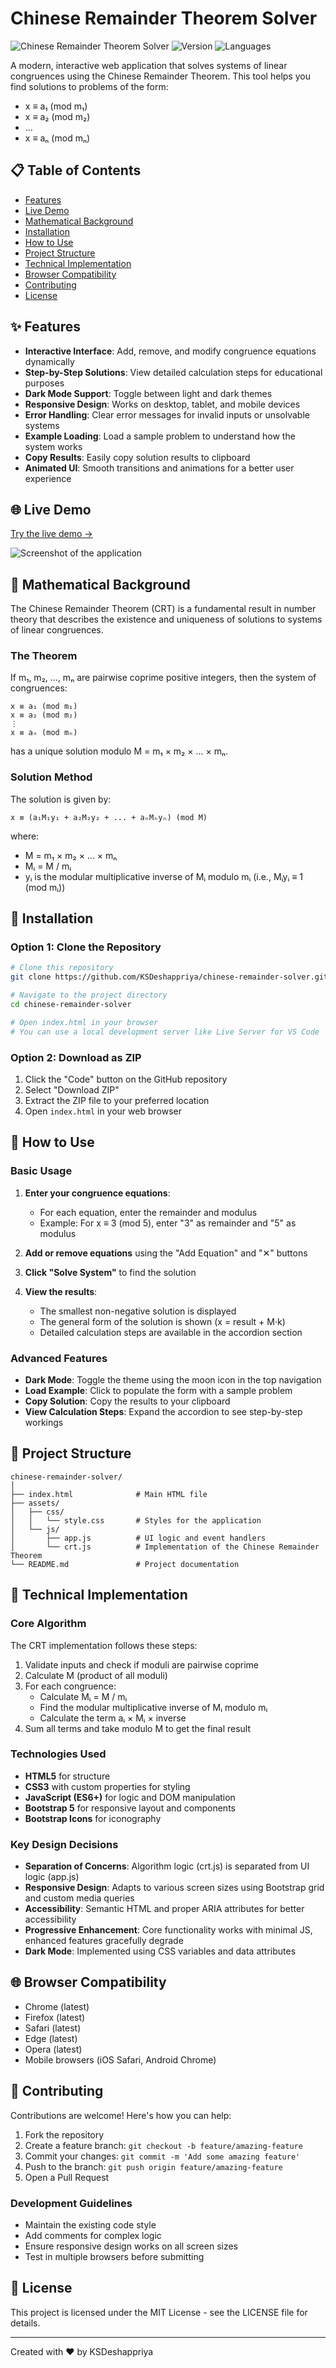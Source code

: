 # Chinese Remainder Theorem Solver

![Chinese Remainder Theorem Solver](https://img.shields.io/badge/Math-CRT%20Solver-3a86ff)
![Version](https://img.shields.io/badge/version-1.0.0-blue)
![Languages](https://img.shields.io/badge/languages-HTML%20%7C%20CSS%20%7C%20JavaScript-yellow)

A modern, interactive web application that solves systems of linear congruences using the Chinese Remainder Theorem. This tool helps you find solutions to problems of the form:

- x ≡ a₁ (mod m₁)
- x ≡ a₂ (mod m₂)
- ...
- x ≡ aₙ (mod mₙ)

## 📋 Table of Contents

- [Features](#-features)
- [Live Demo](#-live-demo)
- [Mathematical Background](#-mathematical-background)
- [Installation](#-installation)
- [How to Use](#-how-to-use)
- [Project Structure](#-project-structure)
- [Technical Implementation](#-technical-implementation)
- [Browser Compatibility](#-browser-compatibility)
- [Contributing](#-contributing)
- [License](#-license)

## ✨ Features

- **Interactive Interface**: Add, remove, and modify congruence equations dynamically
- **Step-by-Step Solutions**: View detailed calculation steps for educational purposes
- **Dark Mode Support**: Toggle between light and dark themes
- **Responsive Design**: Works on desktop, tablet, and mobile devices
- **Error Handling**: Clear error messages for invalid inputs or unsolvable systems
- **Example Loading**: Load a sample problem to understand how the system works
- **Copy Results**: Easily copy solution results to clipboard
- **Animated UI**: Smooth transitions and animations for a better user experience

## 🌐 Live Demo

[Try the live demo →](https://KSDeshappriya.github.io/chinese-remainder-solver)

![Screenshot of the application](demo.png)

## 📐 Mathematical Background

The Chinese Remainder Theorem (CRT) is a fundamental result in number theory that describes the existence and uniqueness of solutions to systems of linear congruences.

### The Theorem

If m₁, m₂, ..., mₙ are pairwise coprime positive integers, then the system of congruences:

```
x ≡ a₁ (mod m₁)
x ≡ a₂ (mod m₂)
⋮
x ≡ aₙ (mod mₙ)
```

has a unique solution modulo M = m₁ × m₂ × ... × mₙ.

### Solution Method

The solution is given by:

```
x ≡ (a₁M₁y₁ + a₂M₂y₂ + ... + aₙMₙyₙ) (mod M)
```

where:
- M = m₁ × m₂ × ... × mₙ
- Mᵢ = M / mᵢ
- yᵢ is the modular multiplicative inverse of Mᵢ modulo mᵢ (i.e., Mᵢyᵢ ≡ 1 (mod mᵢ))

## 🚀 Installation

### Option 1: Clone the Repository

```bash
# Clone this repository
git clone https://github.com/KSDeshappriya/chinese-remainder-solver.git

# Navigate to the project directory
cd chinese-remainder-solver

# Open index.html in your browser
# You can use a local development server like Live Server for VS Code
```

### Option 2: Download as ZIP

1. Click the "Code" button on the GitHub repository
2. Select "Download ZIP"
3. Extract the ZIP file to your preferred location
4. Open `index.html` in your web browser

## 📝 How to Use

### Basic Usage

1. **Enter your congruence equations**:
   - For each equation, enter the remainder and modulus
   - Example: For x ≡ 3 (mod 5), enter "3" as remainder and "5" as modulus

2. **Add or remove equations** using the "Add Equation" and "✕" buttons

3. **Click "Solve System"** to find the solution

4. **View the results**:
   - The smallest non-negative solution is displayed
   - The general form of the solution is shown (x = result + M·k)
   - Detailed calculation steps are available in the accordion section

### Advanced Features

- **Dark Mode**: Toggle the theme using the moon icon in the top navigation
- **Load Example**: Click to populate the form with a sample problem
- **Copy Solution**: Copy the results to your clipboard
- **View Calculation Steps**: Expand the accordion to see step-by-step workings

## 📂 Project Structure

```
chinese-remainder-solver/
│
├── index.html              # Main HTML file
├── assets/
│   ├── css/
│   │   └── style.css       # Styles for the application
│   └── js/
│       ├── app.js          # UI logic and event handlers
│       └── crt.js          # Implementation of the Chinese Remainder Theorem
└── README.md               # Project documentation
```

## 🔧 Technical Implementation

### Core Algorithm

The CRT implementation follows these steps:

1. Validate inputs and check if moduli are pairwise coprime
2. Calculate M (product of all moduli)
3. For each congruence:
   - Calculate Mᵢ = M / mᵢ
   - Find the modular multiplicative inverse of Mᵢ modulo mᵢ
   - Calculate the term aᵢ × Mᵢ × inverse
4. Sum all terms and take modulo M to get the final result

### Technologies Used

- **HTML5** for structure
- **CSS3** with custom properties for styling
- **JavaScript (ES6+)** for logic and DOM manipulation
- **Bootstrap 5** for responsive layout and components
- **Bootstrap Icons** for iconography

### Key Design Decisions

- **Separation of Concerns**: Algorithm logic (crt.js) is separated from UI logic (app.js)
- **Responsive Design**: Adapts to various screen sizes using Bootstrap grid and custom media queries
- **Accessibility**: Semantic HTML and proper ARIA attributes for better accessibility
- **Progressive Enhancement**: Core functionality works with minimal JS, enhanced features gracefully degrade
- **Dark Mode**: Implemented using CSS variables and data attributes

## 🌐 Browser Compatibility

- Chrome (latest)
- Firefox (latest)
- Safari (latest)
- Edge (latest)
- Opera (latest)
- Mobile browsers (iOS Safari, Android Chrome)

## 🤝 Contributing

Contributions are welcome! Here's how you can help:

1. Fork the repository
2. Create a feature branch: `git checkout -b feature/amazing-feature`
3. Commit your changes: `git commit -m 'Add some amazing feature'`
4. Push to the branch: `git push origin feature/amazing-feature`
5. Open a Pull Request

### Development Guidelines

- Maintain the existing code style
- Add comments for complex logic
- Ensure responsive design works on all screen sizes
- Test in multiple browsers before submitting

## 📄 License

This project is licensed under the MIT License - see the LICENSE file for details.

---

Created with ❤️ by KSDeshappriya
